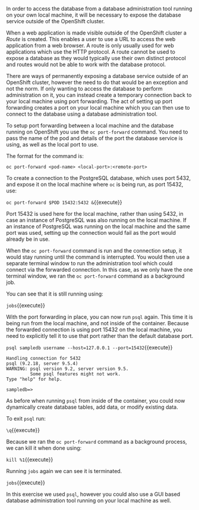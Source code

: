 In order to access the database from a database administration tool running on your own local machine, it will be necessary to expose the database service outside of the OpenShift cluster.

When a web application is made visible outside of the OpenShift cluster a _Route_ is created. This enables a user to use a URL to access the web application from a web browser. A route is only usually used for web applications which use the HTTP protocol. A route cannot be used to expose a database as they would typically use their own distinct protocol and routes would not be able to work with the database protocol.

There are ways of permanently exposing a database service outside of an OpenShift cluster, however the need to do that would be an exception and not the norm. If only wanting to access the database to perform administration on it, you can instead create a temporary connection back to your local machine using port forwarding. The act of setting up port forwarding creates a port on your local machine which you can then use to connect to the database using a database administration tool.

To setup port forwarding between a local machine and the database running on OpenShift you use the ``oc port-forward`` command. You need to pass the name of the pod and details of the port the database service is using, as well as the local port to use.

The format for the command is:

```
oc port-forward <pod-name> <local-port>:<remote-port>
```

To create a connection to the PostgreSQL database, which uses port 5432, and expose it on the local machine where ``oc`` is being run, as port 15432, use:

``oc port-forward $POD 15432:5432 &``{{execute}}

Port 15432 is used here for the local machine, rather than using 5432, in case an instance of PostgreSQL was also running on the local machine. If an instance of PostgreSQL was running on the local machine and the same port was used, setting up the connection would fail as the port would already be in use.

When the ``oc port-forward`` command is run and the connection setup, it would stay running until the command is interrupted. You would then use a separate terminal window to run the administration tool which could connect via the forwarded connection. In this case, as we only have the one terminal window, we ran the ``oc port-forward`` command as a background job.

You can see that it is still running using: 

``jobs``{{execute}}

With the port forwarding in place, you can now run ``psql`` again. This time it is being run from the local machine, and not inside of the container. Because the forwarded connection is using port 15432 on the local machine, you need to explicitly tell it to use that port rather than the default database port.

``psql sampledb username --host=127.0.0.1 --port=15432``{{execute}}

```
Handling connection for 5432
psql (9.2.18, server 9.5.4)
WARNING: psql version 9.2, server version 9.5.
         Some psql features might not work.
Type "help" for help.

sampledb=>
```

As before when running ``psql`` from inside of the container, you could now dynamically create database tables, add data, or modify existing data.

To exit ``psql`` run:

``\q``{{execute}}

Because we ran the ``oc port-forward`` command as a background process, we can kill it when done using:

``kill %1``{{execute}}

Running ``jobs`` again we can see it is terminated.

``jobs``{{execute}}

In this exercise we used ``psql``, however you could also use a GUI based database administration tool running on your local machine as well.